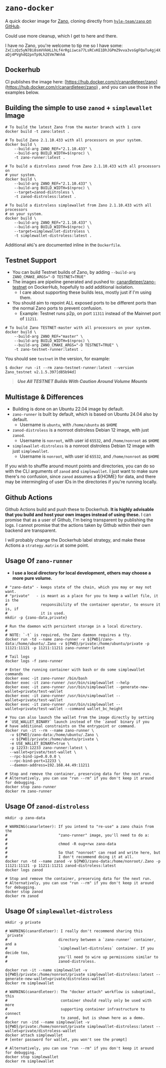 # `zano-docker`

A quick docker image for [Zano](https://zano.org/), cloning directly from
[`hyle-team/zano` on GitHub](https://github.com/hyle-team/zano).

Could use more cleanup, which I get to here and there.

I have no Zano, you're welcome to tip me so I have some:
`ZxCizQz5yN7Bi8smVVkHLLhLf4rRgiiwca77LsRCvKE1DhJGPmZ9vva3vsGgFQaTu4gj4XaDj4PVghdQ2pnTp9Lh2EVm7WnhA`

## Dockerhub

CI publishes the image here:
[https://hub.docker.com/r/canardleteer/zano](https://hub.docker.com/r/canardleteer/zano)
, and you can use those in the examples below.

## Building the simple to use `zanod` + `simplewallet` Image

```shell
# To build the latest Zano from the master branch with 1 core
docker build -t zano:latest .

# To build Zano 2.1.10.433 with all processors on your system.
docker build \
    --build-arg ZANO_REF="2.1.10.433" \
    --build-arg BUILD_WIDTH=$(nproc) \
    -t zano-runner:latest .

# To build a distroless zanod from Zano 2.1.10.433 with all processors on
# your system.
docker build \
    --build-arg ZANO_REF="2.1.10.433" \
    --build-arg BUILD_WIDTH=$(nproc) \
    --target=zanod-distroless \
    -t zanod-distroless:latest .

# To build a distroless simplewallet from Zano 2.1.10.433 with all processors
# on your system.
docker build \
    --build-arg ZANO_REF="2.1.10.433" \
    --build-arg BUILD_WIDTH=$(nproc) \
    --target=simplewallet-distroless \
    -t simplewallet-distroless:latest .
```

Additional `ARG`'s are documented inline in the `Dockerfile`.

## Testnet Support

- You can build Testnet builds of Zano, by adding `--build-arg
  ZANO_CMAKE_ARGS="-D TESTNET=TRUE"`
- The images are pipeline generated and pushed to:
  [canardleteer/zano-testnet](https://hub.docker.com/r/canardleteer/zano-testnet)
  on DockerHub, hopefully to add additional isolation.
  - I care about supporting these builds less, mostly just if I'm using them.
- You should aim to repoint ALL exposed ports to be different ports than the
  normal Zano ports to prevent confusion.
  - Example: Testnet runs p2p, on port `11311` instead of the Mainnet port of
    `11211`.

```shell
# To build Zano TESTNET-master with all processors on your system.
docker build \
    --build-arg ZANO_REF="master" \
    --build-arg BUILD_WIDTH=$(nproc) \
    --build-arg ZANO_CMAKE_ARGS="-D TESTNET=TRUE" \
    -t zano-testnet-runner:latest .
```

You should see `testnet` in the version, for example:

```shell
$ docker run -it --rm zano-testnet-runner:latest --version
Zano_testnet v2.1.5.397[d85b94d]
```

> ***Use All TESTNET Builds With Caution Around Volume Mounts***

## Multistage & Differences

- Building is done on an Ubuntu 22.04 image by default.
- `zano-runner` is built by default, which is based on Ubuntu 24.04 also by
  default.
  - Username is `ubuntu`, with `/home/ubuntu` as `$HOME`
- `zanod-distroless` is a nonroot distroless Debian 12 image, with just
  `zanod`.
  - Username is `nonroot`, with user id `65532`, and `/home/nonroot` as `$HOME`
- `simplewallet-distroless` is a nonroot distroless Debian 12 image with just
  `simplewallet`.
  - Username is `nonroot`, with user id `65532`, and `/home/nonroot` as `$HOME`

If you wish to shuffle around mount points and directories, you can do so with
the CLI arguments of `zanod` and `simplewallet`. I just want to make sure
there's no confusion, since `zanod` assumes a ${HOME} for data, and there may
be intermingling of user IDs in the directories if you're running locally.

## Github Actions

Github Actions build and push these to Dockerhub. **It is highly advisable that
you build and host your own images instead of using these.** I can promise that
as a user of Github, I'm being transparent by publishing the logs. I cannot
promise that the actions taken by Github within their own backend are
transparent.

I will probably change the Dockerhub label strategy, and make these Actions a
`strategy.matrix` at some point.

## Usage Of `zano-runner`

- **I use a local directory for local development, others may choose a more pure
volume.**

```shell
# "zano-data" - keeps state of the chain, which you may or may not want.
# "private"   - is meant as a place for you to keep a wallet file, it is the
#               responsibility of the container operator, to ensure it is, if
#               it is used.
mkdir -p {zano-data,private}

# Run the daemon with persistent storage in a local directory.
#
# NOTE: `-t` is required, the Zano daemon requires a tty.
docker run -td --name zano-runner -v ${PWD}/zano-data:/home/ubuntu/.Zano -v ${PWD}/private:/home/ubuntu/private -p 11121:11121 -p 11211:11211 zano-runner:latest

# Tail logs
docker logs -f zano-runner

# Enter the running container with bash or do some simplewallet commands
docker exec -it zano-runner /bin/bash
docker exec -it zano-runner /usr/bin/simplewallet --help
docker exec -it zano-runner /usr/bin/simplewallet --generate-new-wallet=private/test-wallet
docker exec -it zano-runner /usr/bin/simplewallet --wallet=private/test-wallet
docker exec -it zano-runner /usr/bin/simplewallet --wallet=private/test-wallet --command wallet_bc_height

# You can also launch the wallet from the image directly by setting
# `USE_WALLET_BINARY` launch instead of the `zanod` binary if you
# have additional constraints on the entrypoint or command.
docker run -it --rm --name zano-runner \
  -v ${PWD}/zano-data:/home/ubuntu/.Zano \
  -v ${PWD}/private:/home/ubuntu/private \
  -e USE_WALLET_BINARY=true \
  -p 12233:12233 zano-runner:latest \
  --wallet=private/test-wallet \
  --rpc-bind-ip=0.0.0.0 \
  --rpc-bind-port=12233 \
  --daemon-address=192.168.44.49:11211

# Stop and remove the container, preserving data for the next run.
# Alternatively, you can use "run --rm" if you don't keep it around for debugging.
docker stop zano-runner
docker rm zano-runner
```

## Usage Of `zanod-distroless`

```shell
mkdir -p zano-data

# WARNING(canarleteer): If you intend to "re-use" a zano chain from the
#                       "zano-runner" image, you'll need to do a:
#
#                       chmod -R oug+rwx zano-data
#
#                       So that "nonroot" can read and write here, but
#                       I don't recommend doing it at all.
docker run -td --name zanod -v ${PWD}/zano-data:/home/nonroot/.Zano -p 11121:11121 -p 11211:11211 zanod-distroless:latest
docker logs zanod

# Stop and remove the container, preserving data for the next run.
# Alternatively, you can use "run --rm" if you don't keep it around for debugging.
docker stop zanod
docker rm zanod
```

## Usage Of `simplewallet-distroless`

```shell
mkdir -p private

# WARNING(canardleteer): I really don't recommend sharing this `private`
#                       directory between a `zano-runner` container, and a
#                       `simplewallet-distroless` container. If you decide too,
#                       you'll need to wire up permissions similar to
#                       zanod-distroless.

docker run -it --name simplewallet -v ${PWD}/private:/home/nonroot/private simplewallet-distroless:latest --generate-new-wallet=private/distroless-wallet
docker rm simplewallet

# WARNING(canardleteer): The "docker attach" workflow is suboptimal, this
#                        container should really only be used with more
#                        supporting container infrastructure to connect
#                        to zanod, but is shown here as a demo.
docker run -itd --name simplewallet -v ${PWD}/private:/home/nonroot/private simplewallet-distroless:latest --wallet=private/distroless-wallet
docker attach simplewallet
# [enter password for wallet, you won't see the prompt]

# Alternatively, you can use "run --rm" if you don't keep it around for debugging.
docker stop simplewallet
docker rm simplewallet
```
